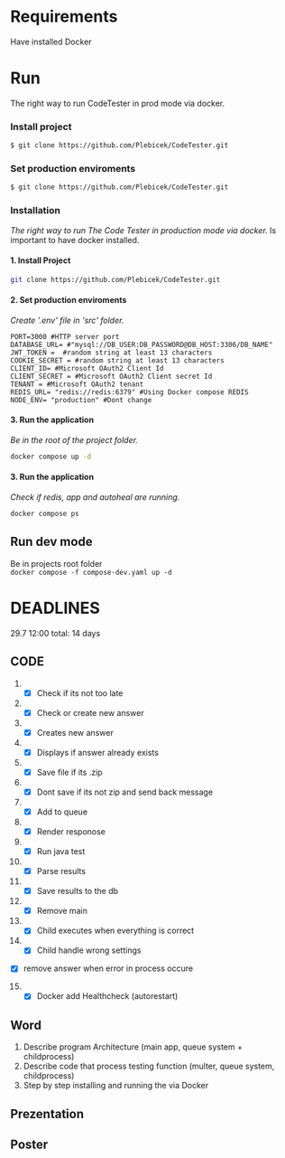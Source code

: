 # Requirements
Have installed Docker

# Run
The right way to run CodeTester in prod mode via docker.
### Install project
```sh
$ git clone https://github.com/Plebicek/CodeTester.git
```
### Set production enviroments
```sh
$ git clone https://github.com/Plebicek/CodeTester.git
```
### Installation
_The right way to run The Code Tester in production mode via docker._
Is important to have docker installed. 
#### 1. Install Project
```sh
git clone https://github.com/Plebicek/CodeTester.git
```
#### 2. Set production enviroments
_Create '.env' file in 'src' folder._
```env
PORT=3000 #HTTP server port
DATABASE_URL= #"mysql://DB_USER:DB_PASSWORD@DB_HOST:3306/DB_NAME" 
JWT_TOKEN =  #random string at least 13 characters
COOKIE_SECRET = #random string at least 13 characters
CLIENT_ID= #Microsoft OAuth2 Client Id
CLIENT_SECRET = #Microsoft OAuth2 Client secret Id
TENANT = #Microsoft OAuth2 tenant 
REDIS_URL= "redis://redis:6379" #Using Docker compose REDIS  
NODE_ENV= "production" #Dont change
```
#### 3. Run the application 
_Be in the root of the project folder._
```sh
docker compose up -d 
```
#### 3. Run the application 
_Check if redis, app and autoheal are running._
```sh
docker compose ps 
```
## Run dev mode

Be in projects root folder <br/>
`docker compose -f compose-dev.yaml up -d`

# DEADLINES

29.7 12:00
total: 14 days

## CODE

1. - [x] Check if its not too late
2. - [x] Check or create new answer
3. - [x] Creates new answer
4. - [x] Displays if answer already exists
5. - [x] Save file if its .zip
6. - [x] Dont save if its not zip and send back message
7. - [x] Add to queue
8. - [x] Render responose 
9. - [x] Run java test
10. - [x] Parse results
11. - [x] Save results to the db
12. - [x] Remove main
13. - [x] Child executes when everything is correct
14. - [x] Child handle wrong settings
- [x] remove answer when error in process occure 

15. - [x] Docker add Healthcheck (autorestart)

## Word

1. Describe program Architecture (main app, queue system + childprocess)
2. Describe code that process testing function (multer, queue system, childprocess)
3. Step by step installing and running the via Docker

## Prezentation

## Poster
